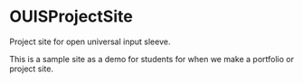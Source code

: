 # OUISProjectSite
 Project site for open universal input sleeve.
 
 This is a sample site as a demo for students for when we make a portfolio or project site. 
